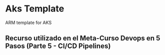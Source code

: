 # Aks Template

ARM template for AKS

## Recurso utilizado en el Meta-Curso Devops en 5 Pasos (Parte 5 - CI/CD Pipelines)

